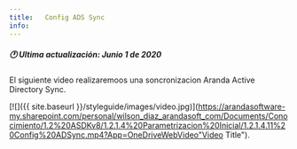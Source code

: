 ```yaml
---
title:   Config ADS Sync
info:
---
```


##### 🕐 Ultima actualización: Junio 1 de 2020


El siguiente video realizaremoos una soncronizacion Aranda Active Directory Sync.

[![]({{ site.baseurl }}/styleguide/images/video.jpg)](https://arandasoftware-my.sharepoint.com/personal/wilson_diaz_arandasoft_com/Documents/Conocimiento/1.2%20ASDKv8/1.2.1.4%20Parametrizacion%20Inicial/1.2.1.4.11%20Config%20ADSync.mp4?App=OneDriveWebVideo"Video Title").
